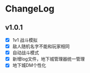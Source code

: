 # ChangeLog

## v1.0.1

- [x] 1v1 战斗模拟
- [x] 敌人随机名字不能和玩家相同
- [x] 自动战斗模式
- [x] 新增log文件，地下城管理器统一管理
- [x] 地下城DM个性化
